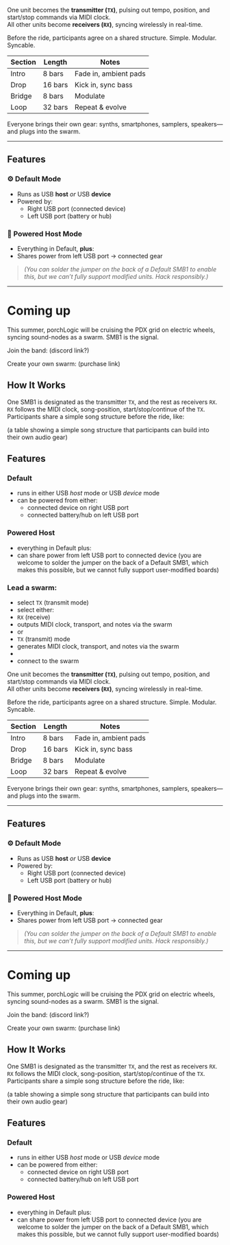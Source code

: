 

One unit becomes the **transmitter (`TX`)**, pulsing out tempo, position, and start/stop commands via MIDI clock.  
All other units become **receivers (`RX`)**, syncing wirelessly in real-time.

Before the ride, participants agree on a shared structure. Simple. Modular. Syncable.

| Section | Length | Notes |
|--------|--------|-------|
| Intro  | 8 bars | Fade in, ambient pads |
| Drop   | 16 bars | Kick in, sync bass |
| Bridge | 8 bars | Modulate |
| Loop   | 32 bars | Repeat & evolve |

Everyone brings their own gear: synths, smartphones, samplers, speakers—and plugs into the swarm.

---

## Features

### ⚙️ Default Mode
- Runs as USB **host** *or* USB **device**  
- Powered by:
	- Right USB port (connected device)  
	- Left USB port (battery or hub)

### 🔌 Powered Host Mode
- Everything in Default, **plus**:  
- Shares power from left USB port → connected gear  
> _(You can solder the jumper on the back of a Default SMB1 to enable this, but we can’t fully support modified units. Hack responsibly.)_

---

# Coming up

This summer, porchLogic will be cruising the PDX grid on electric wheels, syncing sound-nodes as a swarm. SMB1 is the signal.

Join the band: (discord link?)

Create your own swarm: (purchase link)

## How It Works

One SMB1 is designated as the transmitter `TX`, and the rest as receivers `RX`.
`RX` follows the MIDI clock, song-position, start/stop/continue of the `TX`.
Participants share a simple song structure before the ride, like:

(a table showing a simple song structure that participants can build into their own audio gear)


## Features

### Default
- runs in either USB *host* mode or USB *device* mode
- can be powered from either:
  - connected device on right USB port
  - connected battery/hub on left USB port

### Powered Host
- everything in Default plus:
- can share power from left USB port to connected device
(you are welcome to solder the jumper on the back of a Default SMB1, which makes this possible, but we cannot fully support user-modified boards)

### Lead a swarm:
- select `TX` (transmit mode)
- select either:
-  `RX` (receive)
-  outputs MIDI clock, transport, and notes via the swarm 
-  or
-  `TX` (transmit) mode
-  generates MIDI clock, transport, and notes via the swarm
-  
- connect to the swarm


One unit becomes the **transmitter (`TX`)**, pulsing out tempo, position, and start/stop commands via MIDI clock.  
All other units become **receivers (`RX`)**, syncing wirelessly in real-time.

Before the ride, participants agree on a shared structure. Simple. Modular. Syncable.

| Section | Length | Notes |
|--------|--------|-------|
| Intro  | 8 bars | Fade in, ambient pads |
| Drop   | 16 bars | Kick in, sync bass |
| Bridge | 8 bars | Modulate |
| Loop   | 32 bars | Repeat & evolve |

Everyone brings their own gear: synths, smartphones, samplers, speakers—and plugs into the swarm.

---

## Features

### ⚙️ Default Mode
- Runs as USB **host** *or* USB **device**  
- Powered by:
	- Right USB port (connected device)  
	- Left USB port (battery or hub)

### 🔌 Powered Host Mode
- Everything in Default, **plus**:  
- Shares power from left USB port → connected gear  
> _(You can solder the jumper on the back of a Default SMB1 to enable this, but we can’t fully support modified units. Hack responsibly.)_

---

# Coming up

This summer, porchLogic will be cruising the PDX grid on electric wheels, syncing sound-nodes as a swarm. SMB1 is the signal.

Join the band: (discord link?)

Create your own swarm: (purchase link)

## How It Works

One SMB1 is designated as the transmitter `TX`, and the rest as receivers `RX`.
`RX` follows the MIDI clock, song-position, start/stop/continue of the `TX`.
Participants share a simple song structure before the ride, like:

(a table showing a simple song structure that participants can build into their own audio gear)


## Features

### Default
- runs in either USB *host* mode or USB *device* mode
- can be powered from either:
  - connected device on right USB port
  - connected battery/hub on left USB port

### Powered Host
- everything in Default plus:
- can share power from left USB port to connected device
(you are welcome to solder the jumper on the back of a Default SMB1, which makes this possible, but we cannot fully support user-modified boards)

